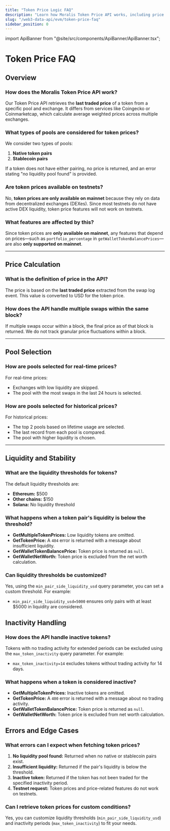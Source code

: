 ```yaml
---
title: "Token Price Logic FAQ"
description: "Learn how Moralis Token Price API works, including price calculation methods, pool selection criteria, and supported networks"
slug: "/web3-data-api/evm/token-price-faq"
sidebar_position: 0
---
```


import ApiBanner from "@site/src/components/ApiBanner/ApiBanner.tsx";

# Token Price FAQ

## Overview

### How does the Moralis Token Price API work?

Our Token Price API retrieves the **last traded price** of a token from a specific pool and exchange. It differs from services like Coingecko or Coinmarketcap, which calculate average weighted prices across multiple exchanges.

### What types of pools are considered for token prices?

We consider two types of pools:

1. **Native token pairs**
2. **Stablecoin pairs**

If a token does not have either pairing, no price is returned, and an error stating "no liquidity pool found" is provided.

### Are token prices available on testnets?

No, **token prices are only available on mainnet** because they rely on data from decentralized exchanges (DEXes). Since most testnets do not have active DEX liquidity, token price features will not work on testnets.

### What features are affected by this?

Since token prices are **only available on mainnet**, any features that depend on prices—such as `portfolio_percentage` in `getWalletTokenBalancePrices`—are also **only supported on mainnet**.

---

## Price Calculation

### What is the definition of price in the API?

The price is based on the **last traded price** extracted from the swap log event. This value is converted to USD for the token price.

### How does the API handle multiple swaps within the same block?

If multiple swaps occur within a block, the final price as of that block is returned. We do not track granular price fluctuations within a block.

---

## Pool Selection

### How are pools selected for real-time prices?

For real-time prices:

- Exchanges with low liquidity are skipped.
- The pool with the most swaps in the last 24 hours is selected.

### How are pools selected for historical prices?

For historical prices:

- The top 2 pools based on lifetime usage are selected.
- The last record from each pool is compared.
- The pool with higher liquidity is chosen.

---

## Liquidity and Stability

### What are the liquidity thresholds for tokens?

The default liquidity thresholds are:

- **Ethereum:** $500
- **Other chains:** $150
- **Solana:** No liquidity threshold

### What happens when a token pair's liquidity is below the threshold?

- **GetMultipleTokenPrices:** Low liquidity tokens are omitted.
- **GetTokenPrice:** A `404` error is returned with a message about insufficient liquidity.
- **GetWalletTokenBalancePrice:** Token price is returned as `null`.
- **GetWalletNetWorth:** Token price is excluded from the net worth calculation.

### Can liquidity thresholds be customized?

Yes, using the `min_pair_side_liquidity_usd` query parameter, you can set a custom threshold. For example:

- `min_pair_side_liquidity_usd=5000` ensures only pairs with at least $5000 in liquidity are considered.

## Inactivity Handling

### How does the API handle inactive tokens?

Tokens with no trading activity for extended periods can be excluded using the `max_token_inactivity` query parameter. For example:

- `max_token_inactivity=14` excludes tokens without trading activity for 14 days.

### What happens when a token is considered inactive?

- **GetMultipleTokenPrices:** Inactive tokens are omitted.
- **GetTokenPrice:** A `400` error is returned with a message about no trading activity.
- **GetWalletTokenBalancePrice:** Token price is returned as `null`.
- **GetWalletNetWorth:** Token price is excluded from net worth calculation.

## Errors and Edge Cases

### What errors can I expect when fetching token prices?

1. **No liquidity pool found:** Returned when no native or stablecoin pairs exist.
2. **Insufficient liquidity:** Returned if the pair's liquidity is below the threshold.
3. **Inactive token:** Returned if the token has not been traded for the specified inactivity period.
4. **Testnet request:** Token prices and price-related features do not work on testnets.

### Can I retrieve token prices for custom conditions?

Yes, you can customize liquidity thresholds (`min_pair_side_liquidity_usd`) and inactivity periods (`max_token_inactivity`) to fit your needs.
